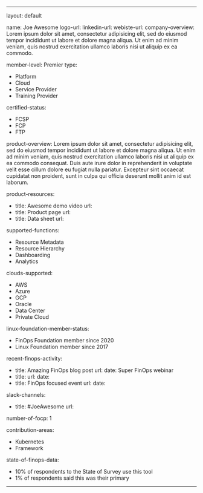 ---

layout: default

name: Joe Awesome
logo-url:
linkedin-url:
webiste-url:
company-overview: Lorem ipsum dolor sit amet, consectetur adipisicing elit, sed do eiusmod tempor incididunt ut labore et dolore magna aliqua. Ut enim ad minim veniam, quis nostrud exercitation ullamco laboris nisi ut aliquip ex ea commodo.

member-level: Premier
type: 
- Platform
- Cloud
- Service Provider
- Training Provider


certified-status:
- FCSP
- FCP
- FTP

product-overview: Lorem ipsum dolor sit amet, consectetur adipisicing elit, sed do eiusmod tempor incididunt ut labore et dolore magna aliqua. Ut enim ad minim veniam, quis nostrud exercitation ullamco laboris nisi ut aliquip ex ea commodo consequat. Duis aute irure dolor in reprehenderit in voluptate velit esse cillum dolore eu fugiat nulla pariatur. Excepteur sint occaecat cupidatat non proident, sunt in culpa qui officia deserunt mollit anim id est laborum.


product-resources:
- title: Awesome demo video
  url: 
- title: Product page
  url:
- title: Data sheet
  url:

supported-functions:
- Resource Metadata 
- Resource Hierarchy
- Dashboarding
- Analytics

clouds-supported:
- AWS
- Azure
- GCP
- Oracle
- Data Center
- Private Cloud

linux-foundation-member-status:
- FinOps Foundation member since 2020
- Linux Foundation member since 2017

recent-finops-activity:
- title: Amazing FinOps blog post
  url:
  date: Super FinOps webinar
- title:
  url:
  date:
- title: FinOps focused event
  url:
  date:

slack-channels:
- title: #JoeAwesome
  url:

number-of-focp: 1

contribution-areas:
- Kubernetes
- Framework

state-of-finops-data:
- 10% of respondents to the State of Survey use this tool
- 1% of respondents said this was their primary

---